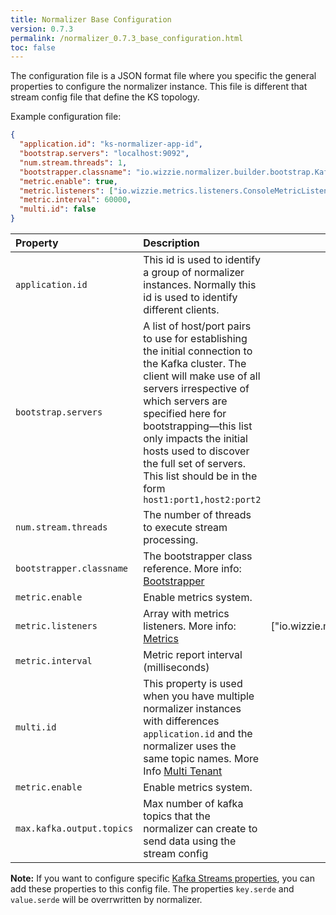 ```yaml
---
title: Normalizer Base Configuration
version: 0.7.3
permalink: /normalizer_0.7.3_base_configuration.html
toc: false
---
```


The configuration file is a JSON format file where you specific the general properties to configure the normalizer instance. This file is different that stream config file that define the KS topology.

Example configuration file:

```json
{
  "application.id": "ks-normalizer-app-id",
  "bootstrap.servers": "localhost:9092",
  "num.stream.threads": 1,
  "bootstrapper.classname": "io.wizzie.normalizer.builder.bootstrap.KafkaBootstrapper",
  "metric.enable": true,
  "metric.listeners": ["io.wizzie.metrics.listeners.ConsoleMetricListener"],
  "metric.interval": 60000,
  "multi.id": false
}
```

| Property     | Description     |  Default Value|
| :------------- | :-------------  |   :-------------:   |
| `application.id`      | This id is used to identify a group of normalizer instances. Normally this id is used to identify different clients.      |  - |
| `bootstrap.servers`      | A list of host/port pairs to use for establishing the initial connection to the Kafka cluster. The client will make use of all servers irrespective of which servers are specified here for bootstrapping—this list only impacts the initial hosts used to discover the full set of servers. This list should be in the form `host1:port1,host2:port2`      | - |
| `num.stream.threads`      | The number of threads to execute stream processing.      | 1 |
| `bootstrapper.classname`      | The bootstrapper class reference. More info: [Bootstrapper](/normalizer_{{page.version}}_bootstrapper.html)       | - |
| `metric.enable`      | Enable metrics system.      | false |
| `metric.listeners`      | Array with metrics listeners. More info: [Metrics](/normalizer_{{page.version}}_metrics.html)      | ["io.wizzie.metrics.listeners.ConsoleMetricListener"] |
| `metric.interval`      | Metric report interval (milliseconds)      |  60000 |
| `multi.id`      | This property is used when you have multiple normalizer instances with differences `application.id` and the normalizer uses the same topic names. More Info [Multi Tenant](/normalizer_{{page.version}}_multi_tenant)      |  false |
| `metric.enable`      | Enable metrics system.      | false |
| `max.kafka.output.topics` | Max number of kafka topics that the normalizer can create to send data using the stream config | Integer.MAX_VALUE |

**Note:** If you want to configure specific [Kafka Streams properties](http://kafka.apache.org/documentation#streamsconfigs), you can add these properties to this config file. The properties `key.serde` and `value.serde` will be overrwritten by normalizer.
